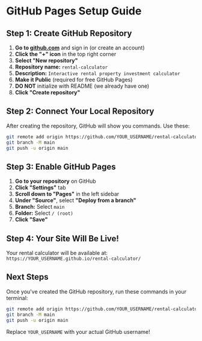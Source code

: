 # GitHub Pages Setup Guide

## Step 1: Create GitHub Repository

1. **Go to [github.com](https://github.com)** and sign in (or create an account)
2. **Click the "+" icon** in the top right corner
3. **Select "New repository"**
4. **Repository name:** `rental-calculator`
5. **Description:** `Interactive rental property investment calculator`
6. **Make it Public** (required for free GitHub Pages)
7. **DO NOT** initialize with README (we already have one)
8. **Click "Create repository"**

## Step 2: Connect Your Local Repository

After creating the repository, GitHub will show you commands. Use these:

```bash
git remote add origin https://github.com/YOUR_USERNAME/rental-calculator.git
git branch -M main
git push -u origin main
```

## Step 3: Enable GitHub Pages

1. **Go to your repository** on GitHub
2. **Click "Settings"** tab
3. **Scroll down to "Pages"** in the left sidebar
4. **Under "Source"**, select **"Deploy from a branch"**
5. **Branch:** Select `main`
6. **Folder:** Select `/ (root)`
7. **Click "Save"**

## Step 4: Your Site Will Be Live!

Your rental calculator will be available at:
`https://YOUR_USERNAME.github.io/rental-calculator/`

## Next Steps

Once you've created the GitHub repository, run these commands in your terminal:

```bash
git remote add origin https://github.com/YOUR_USERNAME/rental-calculator.git
git branch -M main
git push -u origin main
```

Replace `YOUR_USERNAME` with your actual GitHub username! 